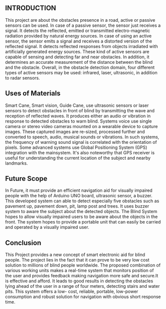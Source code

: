  ## INTRODUCTION
 
  This project are  about the obstacles presence in a road, active 
or passive sensors can be used. In case of a passive sensor, the sensor just receives 
a signal. It detects the reflected, emitted or transmitted electro-magnetic radiation 
provided by natural energy sources. In case of using an active sensor, the sensor 
emits a signal and receives a distorted version of the reflected signal. It detects 
reflected responses from objects irradiated with artificially generated energy 
sources. These kind of active sensors are capable of sensing and detecting far and 
near obstacles. In addition, it determines an accurate measurement of the distance 
between the blind and the obstacle. Overall, in the obstacle detection domain, four 
different types of active sensors may be used: infrared, laser, ultrasonic, in addition 
to radar sensors. 
## Uses of Materials

 Smart Cane, Smart vision, Guide Cane, use ultrasonic sensors or 
laser sensors to detect obstacles in front of blind by transmitting the wave 
and reception of reflected waves. It produces either an audio or vibration in 
response to detected obstacles to warn blind. Systems voice use single camera or 
stereo video cameras mounted on a wearable device to capture images. These 
captured images are re-sized, processed further and converted to speech, audio, 
musical sounds or vibrations. In such systems, the frequency of warning sound 
signal is correlated with the orientation of pixels. Some advanced systems use 
Global Positioning System (GPS) integration with the mainsystem. It's also 
noteworthy that GPS receiver is useful for understanding the current location of the 
subject and nearby landmarks.

## Future Scope

In Future, it must provide an efficient navigation aid for visually impaired people with the help of Arduino UNO board, ultrasonic sensor, a buzzer. This developed system can able to detect especially five obstacles such as pavement up, pavement down, pit, lamp post and trees. It uses buzzer system to aware the subject about the detected objects.
The Blind System hopes to allow visually impaired users to be aware about the objects in the front. The system hopes to provide a portable unit that can easily be carried and operated by a visually impaired user.

## Conclusion

This Project provides a new concept of smart electronic aid for blind people. The project lies in the fact that it can prove to be very low cost solution to millions of blind people worldwide. The proposed combination of various working units makes a real-time system that monitors position of the user and provides feedback making navigation more safe and secure.It is effective and afford. It leads to good results in detecting the obstacles lying ahead of the user in a range of four meters, detecting stairs and water pits. This system offers a low- cost, reliable, portable, low-power consumption and robust solution for navigation with obvious short response time.
